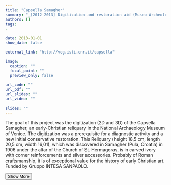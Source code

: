 ```yaml
---
title: "Capsella Samagher"
summary: "_[2012-2013] Digitization and restoration aid (Museo Archeologico di Venezia)_<p class=\"summary\">The goal of this project was the digitization (2D and 3D) of the Capsella Samagher, an early-Christian reliquary in the National Archaeology Museum of Venice. The digitization was a prerequisite for a diagnostic activity and a new initial conservative restoration. This Reliquary (height 18,5 cm, length 20,5 cm, width 16,01), which was discovered in Samagher (Pula, Croatia) in 1906 under the altar of the Church of St. Hermagoras, is in carved ivory with corner reinforcements and silver accessories. Probably of Roman craftsmanship, it is of exceptional value for the history of early Christian art. Funded by Gruppo INTESA SANPAOLO.</p>"
authors: []
tags: 
- 

date: 2013-01-01
show_date: false

external_link: "http://vcg.isti.cnr.it/capsella"

image:
  caption: ""
  focal_point: ""
  preview_only: false

url_code: ""
url_pdf: ""
url_slides: ""
url_video: ""

slides: ""
---
```

<p>The goal of this project was the digitization (2D and 3D) of the Capsella Samagher, an early-Christian reliquary in the National Archaeology Museum of Venice. The digitization was a prerequisite for a diagnostic activity and a new initial conservative restoration. This Reliquary (height 18,5 cm, length 20,5 cm, width 16,01), which was discovered in Samagher (Pula, Croatia) in 1906 under the altar of the Church of St. Hermagoras, is in carved ivory with corner reinforcements and silver accessories. Probably of Roman craftsmanship, it is of exceptional value for the history of early Christian art. Funded by Gruppo INTESA SANPAOLO.</p>
<button onclick="console.log('a')">Show More</button>
